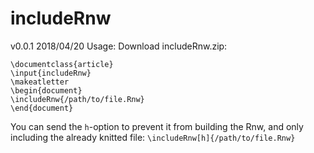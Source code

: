 # includeRnw
v0.0.1 2018/04/20
Usage:
Download includeRnw.zip:

```
\documentclass{article}
\input{includeRnw}
\makeatletter
\begin{document}
\includeRnw{/path/to/file.Rnw}
\end{document}
```

You can send the `h`-option to prevent it from building the Rnw, and only including the already knitted file:
`\includeRnw[h]{/path/to/file.Rnw}`
